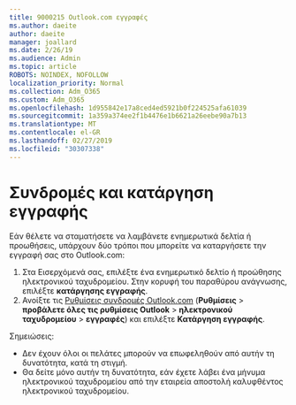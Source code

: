 ```yaml
---
title: 9000215 Outlook.com εγγραφές
ms.author: daeite
author: daeite
manager: joallard
ms.date: 2/26/19
ms.audience: Admin
ms.topic: article
ROBOTS: NOINDEX, NOFOLLOW
localization_priority: Normal
ms.collection: Adm_O365
ms.custom: Adm_O365
ms.openlocfilehash: 1d955842e17a8ced4ed5921b0f224525afa61039
ms.sourcegitcommit: 1a359a374ee2f1b4476e1b6621a26eebe90a7b13
ms.translationtype: MT
ms.contentlocale: el-GR
ms.lasthandoff: 02/27/2019
ms.locfileid: "30307338"
---
```

# <a name="subscriptions-and-unsubscribing"></a>Συνδρομές και κατάργηση εγγραφής

Εάν θέλετε να σταματήσετε να λαμβάνετε ενημερωτικά δελτία ή προωθήσεις, υπάρχουν δύο τρόποι που μπορείτε να καταργήσετε την εγγραφή σας στο Outlook.com:

1. Στα Εισερχόμενά σας, επιλέξτε ένα ενημερωτικό δελτίο ή προώθησης ηλεκτρονικού ταχυδρομείου. Στην κορυφή του παραθύρου ανάγνωσης, επιλέξτε **κατάργησης εγγραφής**.
2. Ανοίξτε τις [Ρυθμίσεις συνδρομές Outlook.com](https://outlook.live.com/mail/options/mail/brandsSubscriptions) (**Ρυθμίσεις** > **προβάλετε όλες τις ρυθμίσεις Outlook** > **ηλεκτρονικού ταχυδρομείου** > **εγγραφές**) και επιλέξτε **Κατάργηση εγγραφής**.

Σημειώσεις:

- Δεν έχουν όλοι οι πελάτες μπορούν να επωφεληθούν από αυτήν τη δυνατότητα, κατά τη στιγμή.
- Θα δείτε μόνο αυτήν τη δυνατότητα, εάν έχετε λάβει ένα μήνυμα ηλεκτρονικού ταχυδρομείου από την εταιρεία αποστολή καλυφθέντος ηλεκτρονικού ταχυδρομείου.
